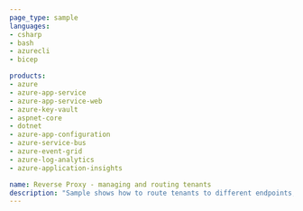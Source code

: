 ```yaml
---
page_type: sample
languages:
- csharp
- bash
- azurecli
- bicep

products:
- azure
- azure-app-service
- azure-app-service-web
- azure-key-vault
- aspnet-core
- dotnet
- azure-app-configuration
- azure-service-bus
- azure-event-grid
- azure-log-analytics
- azure-application-insights

name: Reverse Proxy - managing and routing tenants
description: "Sample shows how to route tenants to different endpoints, based on the tenant id claim from the bearer token. YARP reverse proxy is used, to proxy to different backends, Azure App Configuration holds the information about the tenant routing."
---
```


